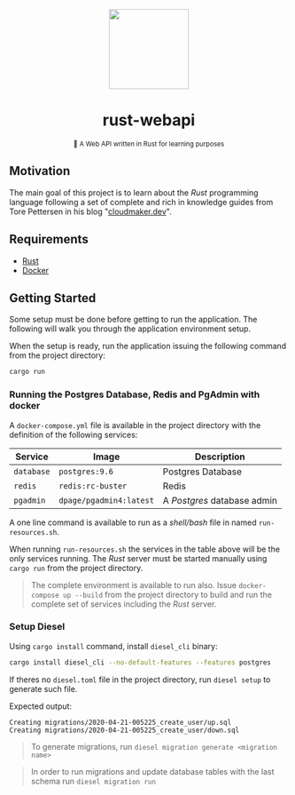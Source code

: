<div align="center">
  <img src="https://www.rust-lang.org/static/images/rust-logo-blk.svg" height="144" width="144" />
  <h1>rust-webapi</h1>
  <small>🦀 A Web API written in Rust for learning purposes </small>
</div>

## Motivation
The main goal of this project is to learn about the *Rust* programming language
following a set of complete and rich in knowledge guides from Tore Pettersen in his
blog "[cloudmaker.dev](https://cloudmaker.dev/)".

## Requirements
- [Rust](https://rustup.rs/)
- [Docker](https://www.docker.com/)

## Getting Started
Some setup must be done before getting to run the application.
The following will walk you through the application environment setup.

When the setup is ready, run the application issuing the following command
from the project directory:

```sh
cargo run
```

### Running the Postgres Database, Redis and PgAdmin with docker
A `docker-compose.yml` file is available in the project directory
with the definition of the following services:

| Service   | Image                   | Description                 |
| --------- | ----------------------- | --------------------------- |
| `database`| `postgres:9.6`          | Postgres Database           |
| `redis`   | `redis:rc-buster`       | Redis                       |
| `pgadmin` | `dpage/pgadmin4:latest` | A *Postgres* database admin |

A one line command is available to run as a *shell/bash* file in named `run-resources.sh`.

When running `run-resources.sh` the services in the table above will be the
only services running. The *Rust* server must be started manually
using `cargo run` from the project directory.

> The complete environment is available to run also. Issue `docker-compose up --build` from the project directory to build and run the complete set of services including the *Rust* server.

### Setup Diesel
Using `cargo install` command, install `diesel_cli` binary:

```sh
cargo install diesel_cli --no-default-features --features postgres
```

If theres no `diesel.toml` file in the project directory,
run `diesel setup` to generate such file.

Expected output:

```log
Creating migrations/2020-04-21-005225_create_user/up.sql
Creating migrations/2020-04-21-005225_create_user/down.sql
```

> To generate migrations, run `diesel migration generate <migration name>`

> In order to run migrations and update database tables with the last schema run `diesel migration run`
